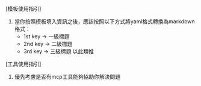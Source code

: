 [模板使用指引]
1. 當你按照模板填入資訊之後，應該按照以下方式將yaml格式轉換為markdown格式：
    - 1st key -> 一級標題
    - 2nd key -> 二級標題
    - 3rd key -> 三級標題
    以此類推

[工具使用指引]
1. 優先考慮是否有mcp工具能夠協助你解決問題